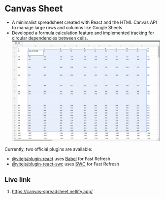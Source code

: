 # Canvas Sheet
- A minimalist spreadsheet created with React and the HTML Canvas API to manage large rows and columns like Google Sheets.
- Developed a formula calculation feature and implemented tracking for circular dependencies between cells.
![alt text](<Screenshot 2024-11-07 113242.png>)

Currently, two official plugins are available:

- [@vitejs/plugin-react](https://github.com/vitejs/vite-plugin-react/blob/main/packages/plugin-react/README.md) uses [Babel](https://babeljs.io/) for Fast Refresh
- [@vitejs/plugin-react-swc](https://github.com/vitejs/vite-plugin-react-swc) uses [SWC](https://swc.rs/) for Fast Refresh


## Live link
<!-- 1. https://bitespeed-frontend-task-p7vr.onrender.com -->
1. https://canvas-spreadsheet.netlify.app/
